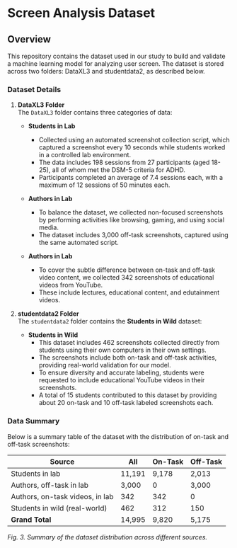 # Screen Analysis Dataset

## Overview
This repository contains the dataset used in our study to build and validate a machine learning model for analyzing user screen. The dataset is stored across two folders: DataXL3 and studentdata2, as described below.

### Dataset Details

1. **DataXL3 Folder**  
   The `DataXL3` folder contains three categories of data:

   - **Students in Lab**  
     - Collected using an automated screenshot collection script, which captured a screenshot every 10 seconds while students worked in a controlled lab environment.  
     - The data includes 198 sessions from 27 participants (aged 18-25), all of whom met the DSM-5 criteria for ADHD.  
     - Participants completed an average of 7.4 sessions each, with a maximum of 12 sessions of 50 minutes each.

   - **Authors in Lab**  
     - To balance the dataset, we collected non-focused screenshots by performing activities like browsing, gaming, and using social media.  
     - The dataset includes 3,000 off-task screenshots, captured using the same automated script.

   - **Authors in Lab**  
     - To cover the subtle difference between on-task and off-task video content, we collected 342 screenshots of educational videos from YouTube.  
     - These include lectures, educational content, and edutainment videos.

2. **studentdata2 Folder**  
   The `studentdata2` folder contains the **Students in Wild** dataset:
   
   - **Students in Wild**  
     - This dataset includes 462 screenshots collected directly from students using their own computers in their own settings.  
     - The screenshots include both on-task and off-task activities, providing real-world validation for our model.  
     - To ensure diversity and accurate labeling, students were requested to include educational YouTube videos in their screenshots.  
     - A total of 15 students contributed to this dataset by providing about 20 on-task and 10 off-task labeled screenshots each.

### Data Summary
Below is a summary table of the dataset with the distribution of on-task and off-task screenshots:

| Source                                 | All   | On-Task | Off-Task |
|----------------------------------------|-------|---------|----------|
| Students in lab                        | 11,191| 9,178   | 2,013    |
| Authors, off-task in lab               | 3,000 | 0       | 3,000    |
| Authors, on-task videos, in lab        | 342   | 342     | 0        |
| Students in wild (real-world)          | 462   | 312     | 150      |
| **Grand Total**                        | 14,995| 9,820   | 5,175    |

_Fig. 3. Summary of the dataset distribution across different sources._



